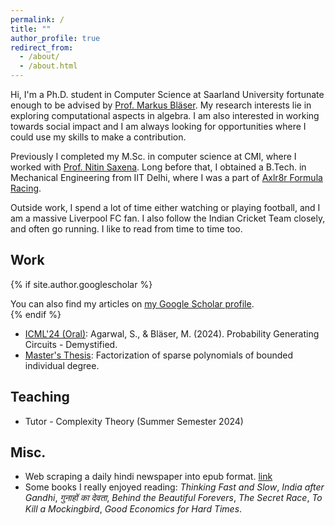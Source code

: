 ```yaml
---
permalink: /
title: ""
author_profile: true
redirect_from: 
  - /about/
  - /about.html
---
```


Hi, I'm a Ph.D. student in Computer Science at Saarland University fortunate enough to be advised by [Prof. Markus Bl&auml;ser](https://cc.cs.uni-saarland.de/). My research interests lie in exploring computational aspects in algebra. I am also interested in working towards social impact and I am always looking for opportunities where I could use my skills to make a contribution.

Previously I completed my M.Sc. in computer science at CMI, where I worked with [Prof. Nitin Saxena](https://www.cse.iitk.ac.in/users/nitin/). Long before that, I obtained a B.Tech. in Mechanical Engineering from IIT Delhi, where I was a part of [Axlr8r Formula Racing](https://automobileclub.iitd.ac.in/). 

Outside work, I spend a lot of time either watching or playing football, and I am a massive Liverpool FC fan. I also follow the Indian Cricket Team closely, and often go running. I like to read from time to time too.

Work
------

{% if site.author.googlescholar %}
  <div class="wordwrap">You can also find my articles on <a href="{{site.author.googlescholar}}">my Google Scholar profile</a>.</div>
{% endif %}

* [ICML'24 (Oral)](https://arxiv.org/pdf/2404.02912.pdf): Agarwal, S., & Bläser, M. (2024). Probability Generating Circuits - Demystified.
* [Master's Thesis](https://www.cse.iitk.ac.in/users/nitin/theses/agarwal-2022.pdf): Factorization of sparse polynomials of bounded individual degree.

Teaching
------
* Tutor - Complexity Theory (Summer Semester 2024)

Misc.
------
* Web scraping a daily hindi newspaper into epub format. [link](https://github.com/sanyamagarwal7/Dainik_Bhaskar_newspaper_in_epub_format.git)
* Some books I really enjoyed reading: _Thinking Fast and Slow_, _India after Gandhi_, _गुनाहों का देवता_, _Behind the Beautiful Forevers_, _The Secret Race_, _To Kill a Mockingbird_, _Good Economics for Hard Times_.
